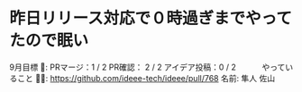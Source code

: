 # 昨日リリース対応で０時過ぎまでやってたので眠い

9月目標 🚀: PRマージ：1 / 2
PR確認： 2 / 2
アイデア投稿：0 / 2　　　
やっていること 🏃‍♂️: https://github.com/ideee-tech/ideee/pull/768
名前: 隼人 佐山